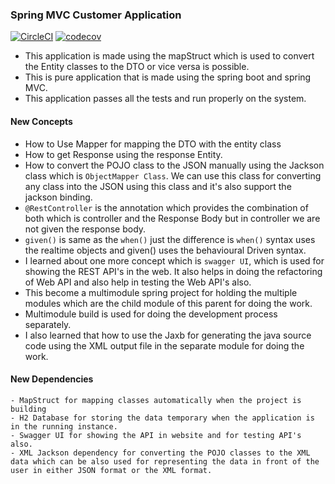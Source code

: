 ### Spring MVC Customer Application
[![CircleCI](https://dl.circleci.com/status-badge/img/gh/mananaggarwal2001/MVC-Mapper-Introduction/tree/master.svg?style=svg)](https://dl.circleci.com/status-badge/redirect/gh/mananaggarwal2001/MVC-Mapper-Introduction/tree/master)
[![codecov](https://codecov.io/gh/mananaggarwal2001/spring-boot-multimodule-mvc-application/graph/badge.svg?token=Z2VQWPBHPA)](https://codecov.io/gh/mananaggarwal2001/spring-boot-multimodule-mvc-application)
- This application is made using the mapStruct which is used to convert the Entity classes to the DTO or vice versa is possible.
- This is pure application that is made using the spring boot and spring MVC.
- This application passes all the tests and run properly on the system.

#### New Concepts
- How to Use Mapper for mapping the DTO with the entity class
- How to get Response using the response Entity.
- How to convert the POJO class to the JSON manually using the Jackson class which is `ObjectMapper Class`. We can use this class for converting any class into the JSON using this class and it's also support the jackson binding.
- `@RestController` is the annotation which provides the combination of both which is controller and the Response Body but in controller we are not given the response body.
- `given()` is same as the `when()` just the difference is `when()` syntax uses the realtime objects and given() uses the behavioural Driven syntax.
- I learned about one more concept which is `swagger UI`, which is used for showing the REST API's in the web. It also helps in doing the refactoring of Web API and also help in testing the Web API's also.
- This become a multimodule spring project for holding the multiple modules which are the child module of this parent for doing the work.
- Multimodule build is used for doing the development process separately.
- I also learned that how to use the Jaxb for generating the java source code using the XML output file in the separate module for doing the work.
#### New Dependencies
```angular2html
- MapStruct for mapping classes automatically when the project is building
- H2 Database for storing the data temporary when the application is in the running instance.
- Swagger UI for showing the API in website and for testing API's also.
- XML Jackson dependency for converting the POJO classes to the XML data which can be also used for representing the data in front of the user in either JSON format or the XML format.
```